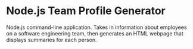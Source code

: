 # Node.js Team Profile Generator
Node.js command-line application. Takes in information about employees on a software engineering team, then generates an HTML webpage that displays summaries for each person. 
